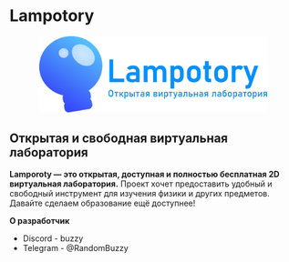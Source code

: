# Lampotory
<p align="center">
    <img src="logo.png" width="400" alt="Lampotory logo">
</p>

## Открытая и свободная виртуальная лаборатория
**Lamporoty — это открытая, доступная и полностью бесплатная 2D виртуальная лаборатория.**
Проект хочет предоставить удобный и свободный инструмент для изучения физики и других предметов.
Давайте сделаем образование ещё доступнее!

****О разработчик****
* Discord - buzzy
* Telegram - @RandomBuzzy
